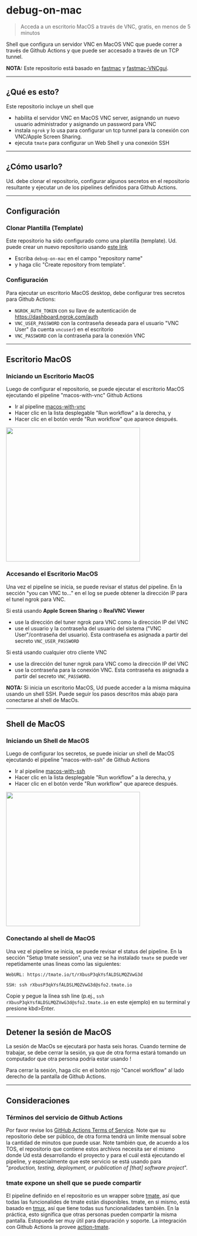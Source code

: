 # debug-on-mac

> Acceda a un escritorio MacOS a través de VNC, gratis, en menos de 5 minutos 

Shell que configura un servidor VNC en MacOS VNC que puede correr a través de Github Actions y que puede ser accesado a través de un TCP tunnel.

**NOTA:** Este repositorio está basado en [fastmac](https://github.com/fastai/fastmac) y [fastmac-VNCgui](https://github.com/dakotaKat/fastmac-VNCgui).

---

## ¿Qué es esto?
 
Este repositorio incluye un shell que
  - habilita el servidor VNC en MacOS VNC server, asignando un nuevo usuario administrador y asignando un password para VNC 
  - instala `ngrok` y lo usa para configurar un tcp tunnel para la conexión con VNC/Apple Screen Sharing.
  - ejecuta `tmate` para configurar un Web Shell y una conexión SSH

---

## ¿Cómo usarlo?

Ud. debe clonar el repositorio, configurar algunos secretos en el repositorio resultante y ejecutar un de los pipelines definidos para Github Actions.

---

## Configuración

### Clonar Plantilla (Template)

Este repositorio ha sido configurado como una plantilla (template). Ud. puede crear un nuevo repositorio usando [este link](https://github.com/vnc-tools/debug-on-mac/generate)
  - Escriba `debug-on-mac` en el campo "repository name"
  - y haga clic "Create repository from template".

### Configuración

Para ejecutar un escritorio MacOS desktop, debe configurar tres secretos para Github Actions:
  - `NGROK_AUTH_TOKEN` con su llave de autenticación de https://dashboard.ngrok.com/auth
  - `VNC_USER_PASSWORD` con la contraseña deseada para el usuario "VNC User" (la cuenta `vncuser`) en el escritorio
  - `VNC_PASSWORD` con la contraseña para la conexión VNC

---

## Escritorio MacOS

### Iniciando un Escritorio MacOS

Luego de configurar el repositorio, se puede ejecutar el escritorio MacOS ejecutando el pipeline "macos-with-vnc" Github Actions
  - Ir al pipeline <a href="../../actions?query=workflow%3Amacos-with-vnc">macos-with-vnc</a>
  - Hacer clic en la lista desplegable "Run workflow" a la derecha, y
  - Hacer clic en el botón verde "Run workflow" que aparece después.

<img width="365" src="https://user-images.githubusercontent.com/346999/92965396-91320680-f42a-11ea-9bc3-90682e740343.png" />


### Accesando el Escritorio MacOS

Una vez el pipeline se inicia, se puede revisar el status del pipeline. En la sección "you can VNC to..." en el log se puede  obtener la dirección IP para el tunel ngrok para VNC.

Si está usando **Apple Screen Sharing** o **RealVNC Viewer**
  - use la dirección del tuner ngrok para VNC como la dirección IP del VNC
  - use el usuario y la contraseña del usuario del sistema ("VNC User"/contraseña del usuario). Esta contraseña es asignada a partir del secreto `VNC_USER_PASSWORD`
  
Si está usando cualquier otro cliente VNC
  - use la dirección del tuner ngrok para VNC como la dirección IP del VNC
  - use la contraseña para la conexión VNC. Esta contraseña es asignada a partir del secreto `VNC_PASSWORD`.

**NOTA:** Si inicia un escritorio MacOS, Ud puede acceder a la misma máquina usando un shell SSH. Puede seguir los pasos descritos más abajo para conectarse al shell de MacOs.

---

## Shell de MacOS

### Iniciando un Shell de MacOS

Luego de configurar los secretos, se puede iniciar un shell de MacOS ejecutando el pipeline "macos-with-ssh" de Github Actions
  - Ir al pipeline <a href="../../actions?query=workflow%3Amacos-with-vnc">macos-with-ssh</a>
  - Hacer clic en la lista desplegable "Run workflow" a la derecha, y
  - Hacer clic en el botón verde "Run workflow" que aparece después.

<img width="365" src="https://user-images.githubusercontent.com/346999/92965396-91320680-f42a-11ea-9bc3-90682e740343.png" />

### Conectando al shell de MacOS

Una vez el pipeline se inicia, se puede revisar el status del pipeline. En la sección  "Setup tmate session", una vez se ha instalado `tmate` se puede ver repetidamente unas lineas como las siguientes:

```
WebURL: https://tmate.io/t/rXbusP3qkYsfALDSLMQZVwG3d

SSH: ssh rXbusP3qkYsfALDSLMQZVwG3d@sfo2.tmate.io
```

Copie y pegue la línea ssh line (p.ej., `ssh rXbusP3qkYsfALDSLMQZVwG3d@sfo2.tmate.io` en este ejemplo) en su terminal y presione kbd>Enter</kbd>.

---

## Detener la sesión de MacOS

La sesión de MacOs se ejecutará por hasta seis horas. Cuando termine de trabajar, se debe cerrar la sesión, ya que de otra forma estará tomando un computador que otra persona podría estar usando !

Para cerrar la sesión, haga clic en el botón rojo "Cancel workflow" al lado derecho de la pantalla de Github Actions.



---

## Consideraciones

### Términos del servicio de Github Actions

Por favor revise los [GitHub Actions Terms of Service](https://docs.github.com/en/github/site-policy/github-additional-product-terms#5-actions-and-packages). Note que su repositorio debe ser público, de otra forma tendrá un límite mensual sobre la cantidad de minutos que puede usar. Note también que, de acuerdo a los TOS, el repositorio que contiene estos archivos necesita ser el mismo donde Ud está desarrollando el proyecto y para el cuál está ejecutando el pipeline, y especialmente que este servicio se está usando para "*production, testing, deployment, or publication of [that] software project*".

### tmate expone un shell que se puede compartir

El pipeline definido en el repositorio es un wrapper sobre [tmate](https://tmate.io/), así que todas las funcionalides de tmate están disponibles. tmate, en si mismo, está basado en [tmux](https://github.com/tmux/tmux/wiki), así que tiene todas sus funcionalidades también. En la práctica, esto significa que otras personas pueden compartir la misma pantalla. Estopuede ser muy útil para depuración y soporte. La integración con Github Actions la provee [action-tmate](https://github.com/mxschmitt/action-tmate).
